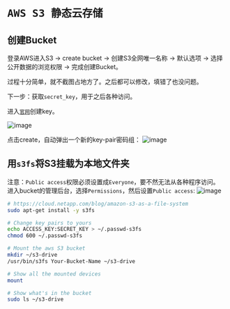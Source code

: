 # `AWS S3 静态云存储`


## 创建Bucket
登录AWS进入S3 -> create bucket -> 创建S3全网唯一名称 -> 默认选项 -> 选择公开数据的浏览权限 -> 完成创建Bucket。


过程十分简单，就不截图占地方了。之后都可以修改，填错了也没问题。

下一步：获取`secret_key`，用于之后各种访问。

进入[`官网`](https://console.aws.amazon.com/iam/home?#/security_credential)创建key。

![image](https://user-images.githubusercontent.com/14041622/47803864-62e33a80-dd6e-11e8-94d2-a3806dbf25ee.png)

点击create，自动弹出一个新的key-pair密码组：
![image](https://user-images.githubusercontent.com/14041622/47803937-8e662500-dd6e-11e8-95c3-0fd1cfef9e35.png)

## 用`s3fs`将S3挂载为本地文件夹


注意：`Public access`权限必须设置成`Everyone`，要不然无法从各种程序访问。
进入bucket的管理后台，选择`Permissions`，然后设置`Public access`:
![image](https://user-images.githubusercontent.com/14041622/47804642-4ba54c80-dd70-11e8-9adc-3ebd8074bd61.png)


```sh
# https://cloud.netapp.com/blog/amazon-s3-as-a-file-system
sudo apt-get install -y s3fs

# Change key pairs to yours
echo ACCESS_KEY:SECRET_KEY > ~/.passwd-s3fs
chmod 600 ~/.passwd-s3fs

# Mount the aws S3 bucket
mkdir ~/s3-drive
/usr/bin/s3fs Your-Bucket-Name ~/s3-drive

# Show all the mounted devices
mount

# Show what's in the bucket
sudo ls ~/s3-drive
```